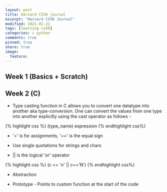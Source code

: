 ```yaml
---
layout: post
title: Harvard CS50 journal
excerpt: "Harvard CS50 Journal"
modified: 2021-01-21
tags: [learning cs50]
categories: c python
comments: true
pinned: true
share: true
image:
  feature:
---
```


## Week 1 (Basics + Scratch)

## Week 2 (C)

* Type casting function in C allows you to convert one datatype into another aka type-conversion. One can convert the values from one type into another explicitly using the cast operator as follows -

{% highlight css %}
(type_name) expression
{% endhighlight css%}

* '=' is for assignments, '==' is the equal sign

* Use single quotations for strings and chars

* || is the logical 'or' operator

{% highlight css %}
(c == 'n' || c=='N')
{% endhighlight css%}

* Abstraction

* Prototype - Points to custom function at the start of the code
